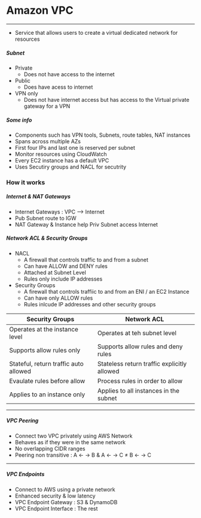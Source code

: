 # Amazon VPC
---
- Service that allows users to create a virtual dedicated network for resources

##### Subnet
- Private
	- Does not have access to the internet
- Public
	- Does have acess to internet
- VPN only
	- Does not have internet access but has access to the Virtual private gateway for a VPN 

##### Some info
- Components such has VPN tools, Subnets, route tables, NAT instances
- Spans across multiple AZs
- First four IPs and last one is reserved per subnet
- Monitor resources using CloudWatch
- Every EC2 instance has a default VPC
- Uses Secutiry groups and NACL for secutrity

### How it works
##### Internet & NAT Gateways
- Internet Gateways : VPC --> Internet
- Pub Subnet route to IGW
- NAT Gateway & Instance help Priv Subnet access Internet

##### Network ACL & Security Groups
- NACL
	- A firewall that controls traffic to and from a subnet
	- Can have ALLOW and DENY rules
	- Attached at Subnet Level
	- Rules only include IP addresses
- Security Groups
	- A firewall that controls traffiic to and from an ENI / an EC2 Instance
	- Can have only ALLOW rules
	- Rules inlcude IP addresses and other security groups 

|Security Groups|Network ACL|
|---|---|
|Operates at the instance level|Operates at teh subnet level|
|Supports allow rules only|Supports allow rules and deny rules|
|Stateful, return traffic auto allowed|Stateless return traffic explicitly allowed|
|Evaulate rules before allow|Process rules in order to allow|
|Applies to an instance only|Applies to all instances in the subnet|

----
##### VPC Peering
- Connect two VPC privately using AWS Network
- Behaves as if they were in the same network
- No overlapping CIDR ranges
- Peering non transitive : A <- -> B & A <- -> C $\neq$ B <- -> C
---
##### VPC Endpoints
- Connect to AWS using a private network
- Enhanced security & low latency 
- VPC Endpoint Gateway : S3 & DynamoDB
- VPC Endpoint Interface : The rest
